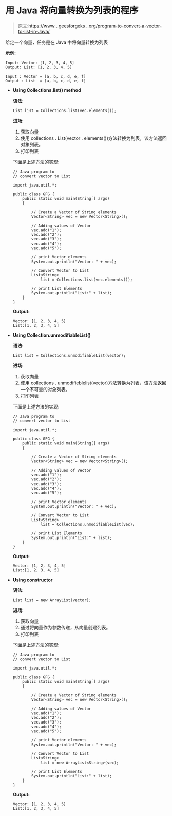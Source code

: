 # 用 Java 将向量转换为列表的程序

> 原文:[https://www . geesforgeks . org/program-to-convert-a-vector-to-list-in-Java/](https://www.geeksforgeeks.org/program-to-convert-a-vector-to-list-in-java/)

给定一个向量，任务是在 Java 中将向量转换为列表

**示例:**

```
Input: Vector: [1, 2, 3, 4, 5]
Output: List: [1, 2, 3, 4, 5]

Input : Vector = [a, b, c, d, e, f]
Output : List  = [a, b, c, d, e, f]

```

*   **Using Collections.list() method**

    **语法:**

    ```
    List list = Collections.list(vec.elements());

    ```

    **进场:**

    1.  获取向量
    2.  使用 collections . List(vector . elements())方法转换为列表，该方法返回对象列表。
    3.  打印列表

    下面是上述方法的实现:

    ```
    // Java program to
    // convert vector to List

    import java.util.*;

    public class GFG {
        public static void main(String[] args)
        {

            // Create a Vector of String elements
            Vector<String> vec = new Vector<String>();

            // Adding values of Vector
            vec.add("1");
            vec.add("2");
            vec.add("3");
            vec.add("4");
            vec.add("5");

            // print Vector elements
            System.out.println("Vector: " + vec);

            // Convert Vector to List
            List<String>
                list = Collections.list(vec.elements());

            // print List Elements
            System.out.println("List:" + list);
        }
    }
    ```

    **Output:**

    ```
    Vector: [1, 2, 3, 4, 5]
    List:[1, 2, 3, 4, 5]

    ```

*   **Using Collection.unmodifiableList()**

    **语法:**

    ```
    List list = Collections.unmodifiableList(vector);

    ```

    **进场:**

    1.  获取向量
    2.  使用 collections . unmodifieblelist(vector)方法转换为列表，该方法返回一个不可变的对象列表。
    3.  打印列表

    下面是上述方法的实现:

    ```
    // Java program to
    // convert vector to List

    import java.util.*;

    public class GFG {
        public static void main(String[] args)
        {

            // Create a Vector of String elements
            Vector<String> vec = new Vector<String>();

            // Adding values of Vector
            vec.add("1");
            vec.add("2");
            vec.add("3");
            vec.add("4");
            vec.add("5");

            // print Vector elements
            System.out.println("Vector: " + vec);

            // Convert Vector to List
            List<String>
                list = Collections.unmodifiableList(vec);

            // print List Elements
            System.out.println("List:" + list);
        }
    }
    ```

    **Output:**

    ```
    Vector: [1, 2, 3, 4, 5]
    List:[1, 2, 3, 4, 5]

    ```

*   **Using constructor**

    **语法:**

    ```
    List list = new ArrayList(vector);

    ```

    **进场:**

    1.  获取向量
    2.  通过将向量作为参数传递，从向量创建列表。
    3.  打印列表

    下面是上述方法的实现:

    ```
    // Java program to
    // convert vector to List

    import java.util.*;

    public class GFG {
        public static void main(String[] args)
        {

            // Create a Vector of String elements
            Vector<String> vec = new Vector<String>();

            // Adding values of Vector
            vec.add("1");
            vec.add("2");
            vec.add("3");
            vec.add("4");
            vec.add("5");

            // print Vector elements
            System.out.println("Vector: " + vec);

            // Convert Vector to List
            List<String>
                list = new ArrayList<String>(vec);

            // print List Elements
            System.out.println("List:" + list);
        }
    }
    ```

    **Output:**

    ```
    Vector: [1, 2, 3, 4, 5]
    List:[1, 2, 3, 4, 5]

    ```